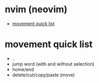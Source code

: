 # nvim (neovim)

- [movement quick list](#movement-quick-list)


# movement quick list

- ..
- jump word (with and without selection)
- home/end
- delete/cut/copy/paste (move)

